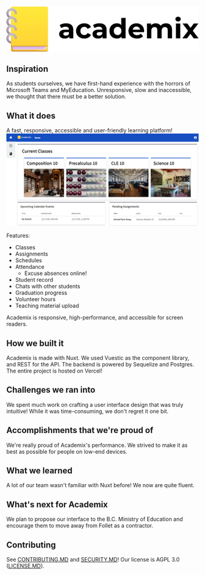 <div align="center">
<img src="logo.svg" alt="Logo" style="margin-left: auto; margin-right: auto;">
</div>

## Inspiration

As students ourselves, we have first-hand experience with the horrors of Microsoft Teams and MyEducation. Unresponsive, slow and inaccessible, we thought that there must be a better solution.

## What it does 

A fast, responsive, accessible and user-friendly learning platform!
![Academix home screen](thumbnail.PNG)

Features:

- Classes
- Assignments
- Schedules
- Attendance
  - Excuse absences online!
- Student record
- Chats with other students
- Graduation progress
- Volunteer hours
- Teaching material upload

Academix is responsive, high-performance, and accessible for screen readers.

## How we built it

Academix is made with Nuxt. We used Vuestic as the component library, and REST for the API. The backend is powered by Sequelize and Postgres. The entire project is hosted on Vercel!

## Challenges we ran into

We spent much work on crafting a user interface design that was truly intuitive! While it was time-consuming, we don't regret it one bit.

## Accomplishments that we're proud of

We're really proud of Academix's performance. We strived to make it as best as possible for people on low-end devices.

## What we learned

A lot of our team wasn't familiar with Nuxt before! We now are quite fluent.

## What's next for Academix

We plan to propose our interface to the B.C. Ministry of Education and encourage them to move away from Follet as a contractor.

## Contributing

See [CONTRIBUTING.MD](CONTRIBUTING.MD) and [SECURITY.MD](SECURITY.MD)! Our license is AGPL 3.0 ([LICENSE.MD](LICENSE.MD)).
